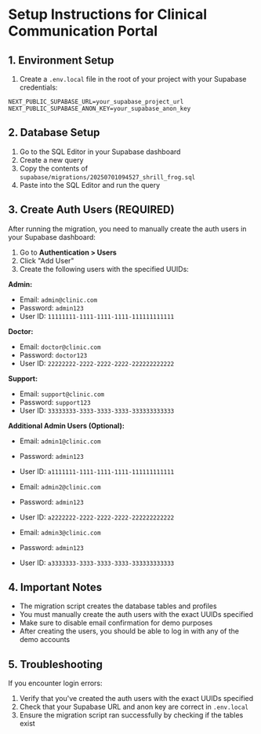 # Setup Instructions for Clinical Communication Portal

## 1. Environment Setup

1. Create a `.env.local` file in the root of your project with your Supabase credentials:

```
NEXT_PUBLIC_SUPABASE_URL=your_supabase_project_url
NEXT_PUBLIC_SUPABASE_ANON_KEY=your_supabase_anon_key
```

## 2. Database Setup

1. Go to the SQL Editor in your Supabase dashboard
2. Create a new query
3. Copy the contents of `supabase/migrations/20250701094527_shrill_frog.sql`
4. Paste into the SQL Editor and run the query

## 3. Create Auth Users (REQUIRED)

After running the migration, you need to manually create the auth users in your Supabase dashboard:

1. Go to **Authentication > Users**
2. Click "Add User"
3. Create the following users with the specified UUIDs:

**Admin:**
- Email: `admin@clinic.com`
- Password: `admin123`
- User ID: `11111111-1111-1111-1111-111111111111`

**Doctor:**
- Email: `doctor@clinic.com`
- Password: `doctor123`
- User ID: `22222222-2222-2222-2222-222222222222`

**Support:**
- Email: `support@clinic.com`
- Password: `support123`
- User ID: `33333333-3333-3333-3333-333333333333`

**Additional Admin Users (Optional):**
- Email: `admin1@clinic.com`
- Password: `admin123`
- User ID: `a1111111-1111-1111-1111-111111111111`

- Email: `admin2@clinic.com`
- Password: `admin123`
- User ID: `a2222222-2222-2222-2222-222222222222`

- Email: `admin3@clinic.com`
- Password: `admin123`
- User ID: `a3333333-3333-3333-3333-333333333333`

## 4. Important Notes

- The migration script creates the database tables and profiles
- You must manually create the auth users with the exact UUIDs specified
- Make sure to disable email confirmation for demo purposes
- After creating the users, you should be able to log in with any of the demo accounts

## 5. Troubleshooting

If you encounter login errors:
1. Verify that you've created the auth users with the exact UUIDs specified
2. Check that your Supabase URL and anon key are correct in `.env.local`
3. Ensure the migration script ran successfully by checking if the tables exist